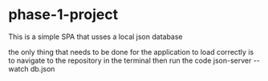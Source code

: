 # phase-1-project

This is a simple SPA that usses a local json database

the only thing that needs to be done for the application to load correctly is to navigate to the repository in the terminal then run the code json-server --watch db.json